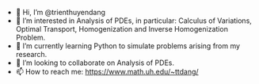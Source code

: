 - 👋 Hi, I’m @trienthuyendang
- 👀 I’m interested in Analysis of PDEs, in particular: Calculus of Variations, Optimal Transport, Homogenization and Inverse Homogenization Problem.
- 🌱 I’m currently learning Python to simulate problems arising from my research.
- 💞️ I’m looking to collaborate on Analysis of PDEs.
- 📫 How to reach me: https://www.math.uh.edu/~ttdang/

<!---
trienthuyendang/trienthuyendang is a ✨ special ✨ repository because its `README.md` (this file) appears on your GitHub profile.
You can click the Preview link to take a look at your changes.
--->
